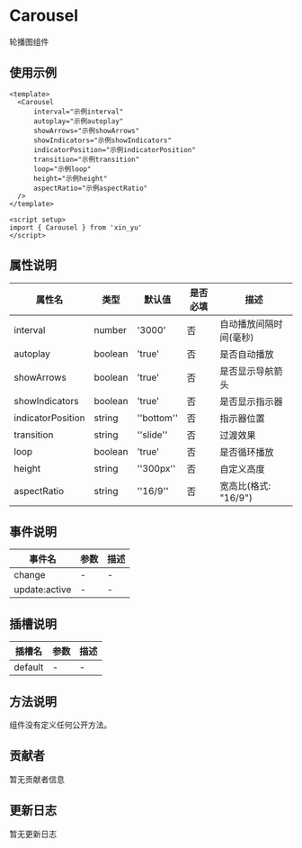 # Carousel

轮播图组件

## 使用示例

```vue
<template>
  <Carousel
      interval="示例interval"
      autoplay="示例autoplay"
      showArrows="示例showArrows"
      showIndicators="示例showIndicators"
      indicatorPosition="示例indicatorPosition"
      transition="示例transition"
      loop="示例loop"
      height="示例height"
      aspectRatio="示例aspectRatio"
  />
</template>

<script setup>
import { Carousel } from 'xin_yu'
</script>
```

## 属性说明

| 属性名 | 类型 | 默认值 | 是否必填 | 描述 |
|--------|------|--------|----------|------|
| interval | number | '3000' | 否 | 自动播放间隔时间(毫秒) |
| autoplay | boolean | 'true' | 否 | 是否自动播放 |
| showArrows | boolean | 'true' | 否 | 是否显示导航箭头 |
| showIndicators | boolean | 'true' | 否 | 是否显示指示器 |
| indicatorPosition | string | ''bottom'' | 否 | 指示器位置 |
| transition | string | ''slide'' | 否 | 过渡效果 |
| loop | boolean | 'true' | 否 | 是否循环播放 |
| height | string | ''300px'' | 否 | 自定义高度 |
| aspectRatio | string | ''16/9'' | 否 | 宽高比(格式: "16/9") |

## 事件说明

| 事件名 | 参数 | 描述 |
|--------|------|------|
| change | - | - |
| update:active | - | - |

## 插槽说明

| 插槽名 | 参数 | 描述 |
|--------|------|------|
| default | - | - |

## 方法说明

组件没有定义任何公开方法。

## 贡献者

暂无贡献者信息

## 更新日志

暂无更新日志
